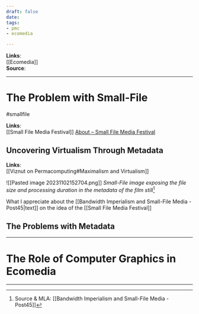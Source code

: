 ```yaml
---
draft: false
date: 
tags:
- pmc
- ecomedia

---
```


**Links**:<br>[[Ecomedia]]<br>
**Source**: <br>
___
# The Problem with Small-File

#smallfile 

**Links**:<br>[[Small File Media Festival]]
[About – Small File Media Festival](https://smallfile.ca/about/)




## Uncovering Virtualism Through Metadata

**Links**:<br>[[Viznut on Permacomputing#Maximalism and Virtualism]]<br>

![[Pasted image 20231102152704.png]]
*Small-File image exposing the file size and processing duration in the metadata of the film still*[^1]

What I appreciate about the [[Bandwidth Imperialism and Small-File Media - Post45|text]] on the idea of the [[Small File Media Festival]] 









## The Problems with Metadata








[^1]: Source & MLA: [[Bandwidth Imperialism and Small-File Media - Post45]]




















___
# The Role of Computer Graphics in Ecomedia


___


